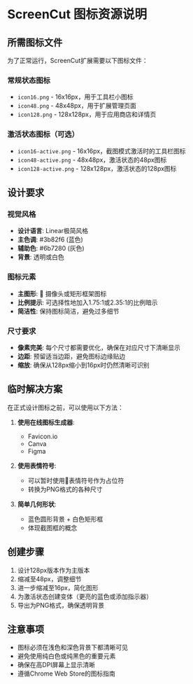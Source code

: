 # ScreenCut 图标资源说明

## 所需图标文件

为了正常运行，ScreenCut扩展需要以下图标文件：

### 常规状态图标
- `icon16.png` - 16x16px，用于工具栏小图标
- `icon48.png` - 48x48px，用于扩展管理页面
- `icon128.png` - 128x128px，用于应用商店和详情页

### 激活状态图标（可选）
- `icon16-active.png` - 16x16px，截图模式激活时的工具栏图标
- `icon48-active.png` - 48x48px，激活状态的48px图标
- `icon128-active.png` - 128x128px，激活状态的128px图标

## 设计要求

### 视觉风格
- **设计语言**: Linear极简风格
- **主色调**: #3b82f6 (蓝色)
- **辅助色**: #6b7280 (灰色)
- **背景**: 透明或白色

### 图标元素
- **主图形**: 📸 摄像头或矩形框架图标
- **比例提示**: 可选择性地加入1.75:1或2.35:1的比例暗示
- **简洁性**: 保持图标简洁，避免过多细节

### 尺寸要求
- **像素完美**: 每个尺寸都需要优化，确保在对应尺寸下清晰显示
- **边距**: 预留适当边距，避免图标边缘贴边
- **缩放**: 确保从128px缩小到16px时仍然清晰可识别

## 临时解决方案

在正式设计图标之前，可以使用以下方法：

1. **使用在线图标生成器**:
   - Favicon.io
   - Canva
   - Figma

2. **使用表情符号**:
   - 可以暂时使用📸表情符号作为占位符
   - 转换为PNG格式的各种尺寸

3. **简单几何形状**:
   - 蓝色圆形背景 + 白色矩形框
   - 体现截图框的概念

## 创建步骤

1. 设计128px版本作为主版本
2. 缩减至48px，调整细节
3. 进一步缩减至16px，简化图形
4. 为激活状态创建变体（更亮的蓝色或添加指示器）
5. 导出为PNG格式，确保透明背景

## 注意事项

- 图标必须在浅色和深色背景下都清晰可见
- 避免使用纯白色或纯黑色的重要元素
- 确保在高DPI屏幕上显示清晰
- 遵循Chrome Web Store的图标指南 